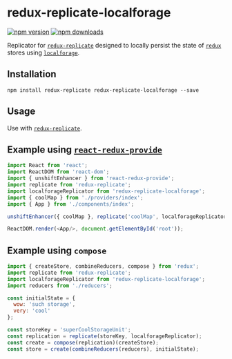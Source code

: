 # redux-replicate-localforage

[![npm version](https://img.shields.io/npm/v/redux-replicate-localforage.svg?style=flat-square)](https://www.npmjs.com/package/redux-replicate-localforage)
[![npm downloads](https://img.shields.io/npm/dm/redux-replicate-localforage.svg?style=flat-square)](https://www.npmjs.com/package/redux-replicate-localforage)

Replicator for [`redux-replicate`](https://github.com/loggur/redux-replicate) designed to locally persist the state of [`redux`](https://github.com/rackt/redux) stores using [`localforage`](https://github.com/mozilla/localforage).


## Installation

```
npm install redux-replicate redux-replicate-localforage --save
```


## Usage

Use with [`redux-replicate`](https://github.com/loggur/redux-replicate).


## Example using [`react-redux-provide`](https://github.com/loggur/react-redux-provide)

```js
import React from 'react';
import ReactDOM from 'react-dom';
import { unshiftEnhancer } from 'react-redux-provide';
import replicate from 'redux-replicate';
import localforageReplicator from 'redux-replicate-localforage';
import { coolMap } from './providers/index';
import { App } from './components/index';

unshiftEnhancer({ coolMap }, replicate('coolMap', localforageReplicator));

ReactDOM.render(<App/>, document.getElementById('root'));
```


## Example using `compose`

```js
import { createStore, combineReducers, compose } from 'redux';
import replicate from 'redux-replicate';
import localforageReplicator from 'redux-replicate-localforage';
import reducers from './reducers';

const initialState = {
  wow: 'such storage',
  very: 'cool'
};

const storeKey = 'superCoolStorageUnit';
const replication = replicate(storeKey, localforageReplicator);
const create = compose(replication)(createStore);
const store = create(combineReducers(reducers), initialState);
```
